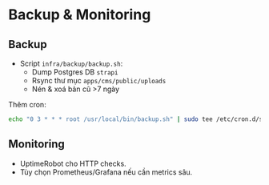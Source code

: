 # Backup & Monitoring

## Backup
- Script `infra/backup/backup.sh`:
  - Dump Postgres DB `strapi`
  - Rsync thư mục `apps/cms/public/uploads`
  - Nén & xoá bản cũ >7 ngày

Thêm cron:
```bash
echo "0 3 * * * root /usr/local/bin/backup.sh" | sudo tee /etc/cron.d/site-backup
```

## Monitoring
- UptimeRobot cho HTTP checks.
- Tùy chọn Prometheus/Grafana nếu cần metrics sâu.
